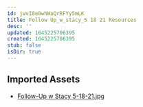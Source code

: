 ```yaml
---
id: jwvI8e8whWaQrRFYy5mLK
title: Follow Up_w_stacy_5 18 21 Resources
desc: ''
updated: 1645225706395
created: 1645225706395
stub: false
isDir: true
---
```

## Imported Assets
- [Follow-Up w Stacy 5-18-21.jpg](/assets/follow-up-w-stacy-5-18-21-tg1zoYtaT4LR.jpg)

